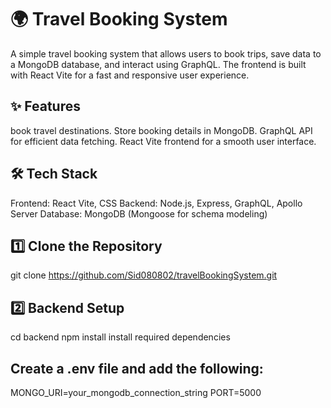 # 🌍 Travel Booking System
A simple travel booking system that allows users to book trips, save data to a MongoDB database, and interact using GraphQL. The frontend is built with React Vite for a fast and responsive user experience.

## ✨ Features
book travel destinations.
Store booking details in MongoDB.
GraphQL API for efficient data fetching.
React Vite frontend for a smooth user interface.

## 🛠️ Tech Stack
Frontend: React Vite, CSS 
Backend: Node.js, Express, GraphQL, Apollo Server
Database: MongoDB (Mongoose for schema modeling)

## 1️⃣ Clone the Repository
git clone https://github.com/Sid080802/travelBookingSystem.git

## 2️⃣ Backend Setup
cd backend
npm install
install required dependencies

## Create a .env file and add the following:
MONGO_URI=your_mongodb_connection_string
PORT=5000
